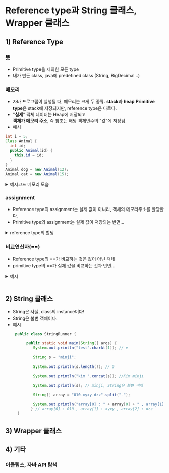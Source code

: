 
# Reference type과 String 클래스, Wrapper 클래스
## 1) Reference Type
### 뜻
- Primitive type을 제외한 모든 type
- 내가 만든 class, java에 predefined class (String, BigDecimal ..)
### 메모리
- 자바 프로그램이 실행될 때, 메모리는 크게 두 종류. **stack**과 **heap**
  **Primitive type**은 stack에 저장되지만, reference type은 다르다.
- "**실제**" 객체 데이터는 Heap에 저장되고 </br>
  **객체가 메모리 주소**, 즉 참조는 해당 객체변수의 "값"에 저장됨.
- 예시
```java
int i = 5;
Class Animal {
  int id;
  public Animal(id) {
    this.id = id;
  }
}
Animal dog = new Animal(12);
Animal cat = new Animal(15);

```
<details>
  <summary>예시코드 메모리 모습</summary>
  
  
![image](https://github.com/minjikimkim2222/study/assets/96869808/b975a59b-8731-49a4-8dfd-18729c39dcde)
  - Java의 reference type(참조 변수)는 객체의 메모리 위치를 저장하는데 사용되며, 이를 통해 객체의 속성 및 메서드에 엑세스할 수 있다.
</details>

### assignment
- Reference type의 assignment는 실제 값이 아니라, 객체의 메모리주소를 할당한다.
- Primitive type의 assignment는 실제 값이 저장되는 반면...
<details>
  <summary>reference type의 할당</summary>

  ![image](https://github.com/minjikimkim2222/study/assets/96869808/7130b3b4-867c-4569-b519-d5ddf7c7fd07)
  - nothing => null, nothing변수의 값에 원래 객체의 메모리주소가 있어야 하지만, 비어있다는 의미.
  - 그런데, cat"값" == AnimalCat의 메모리주소값이, nothing에 할당됨
  - 즉, nothing과 cat은 모두 똑같은 위치의 객체(Animal Cat)을 가리키고 있다.
</details> 

### 비교연산자(==)
- Reference type의 ==가 비교하는 것은 값이 아닌 객체
- primitive type의 ==가 실제 값을 비교하는 것과 반면...
  
<details>
 <summary>예시</summary>

  ```java
  Animal dog = new Animal(12);
  // dog ==> Animal@6acbcfc0

  Animal cat = new Animal(10);`
  // cat ==> Animal@3feba861

  Animal ref = cat;`
  // ref ==> Animal@3feba861

  Animal dog2 = new Animal(12);
  // dog2 ==> Animal@723279cf
  ```
</details>

</br>

## 2) String 클래스
- String은 사실, class의 instance이다!
- String은 불변 객체이다.
- 예시
  ```java
   public class StringRunner {

	    public static void main(String[] args) {
		   System.out.println("test".charAt(1)); // e
		
		   String s = "minji";
		
		   System.out.println(s.length()); // 5
		
		   System.out.println("kim ".concat(s)); //Kim minji 
		
		   System.out.println(s); // minji, String은 불변 객체
		
		   String[] array = "010-xyxy-dzz".split("-");
		
		   System.out.println("array[0] : " + array[0] + " , array[1] : " + array[1] + " ,     array[2] : " + array[2]);
	      } // array[0] : 010 , array[1] : xyxy , array[2] : dzz
    }
  ```

## 3) Wrapper 클래스

## 4) 기타
### 이클립스, 자바 API 탐색
